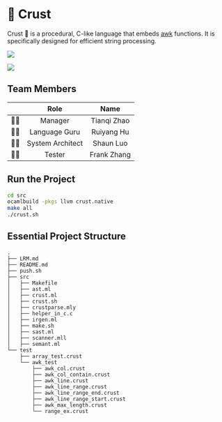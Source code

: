 # :pizza: Crust

Crust :pizza: is a procedural, C-like language that embeds [awk](https://www.baeldung.com/linux/awk-guide) functions. It is specifically designed for efficient string processing.

![](https://img.shields.io/badge/ocaml-v4.12.0-orange) 

![](https://img.shields.io/badge/llvm-v13.0.0-blue)

## Team Members

| | Role      | Name |
| :---: | :---: | :---: |
| 👨‍💼  | Manager      | Tianqi Zhao |
| 🧑‍🔬 | Language Guru   | Ruiyang Hu |
| 👨‍💻 | System Architect | Shaun Luo |
| 🕵️‍♂️ | Tester | Frank Zhang |

## Run the Project 

```bash
cd src
ocamlbuild -pkgs llvm crust.native
make all
./crust.sh
```

## Essential Project Structure

    .
    ├── LRM.md
    ├── README.md
    ├── push.sh
    ├── src
    │   ├── Makefile
    │   ├── ast.ml
    │   ├── crust.ml
    │   ├── crust.sh
    │   ├── crustparse.mly
    │   ├── helper_in_c.c
    │   ├── irgen.ml
    │   ├── make.sh
    │   ├── sast.ml
    │   ├── scanner.mll
    │   ├── semant.ml
    └── test
        ├── array_test.crust
        └── awk_test
            ├── awk_col.crust
            ├── awk_col_contain.crust
            ├── awk_line.crust
            ├── awk_line_range.crust
            ├── awk_line_range_end.crust
            ├── awk_line_range_start.crust
            ├── awk_max_length.crust
            └── range_ex.crust
